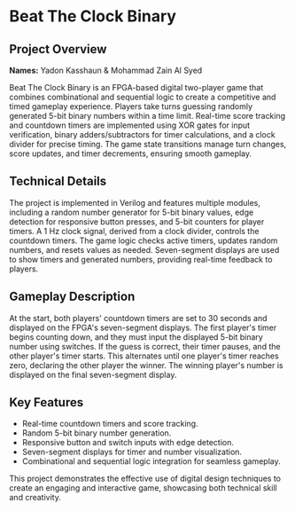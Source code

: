 # Beat The Clock Binary

## Project Overview  
**Names:** Yadon Kasshaun & Mohammad Zain Al Syed  

Beat The Clock Binary is an FPGA-based digital two-player game that combines combinational and sequential logic to create a competitive and timed gameplay experience. Players take turns guessing randomly generated 5-bit binary numbers within a time limit. Real-time score tracking and countdown timers are implemented using XOR gates for input verification, binary adders/subtractors for timer calculations, and a clock divider for precise timing. The game state transitions manage turn changes, score updates, and timer decrements, ensuring smooth gameplay.  

## Technical Details  
The project is implemented in Verilog and features multiple modules, including a random number generator for 5-bit binary values, edge detection for responsive button presses, and 5-bit counters for player timers. A 1 Hz clock signal, derived from a clock divider, controls the countdown timers. The game logic checks active timers, updates random numbers, and resets values as needed. Seven-segment displays are used to show timers and generated numbers, providing real-time feedback to players.  

## Gameplay Description  
At the start, both players' countdown timers are set to 30 seconds and displayed on the FPGA's seven-segment displays. The first player's timer begins counting down, and they must input the displayed 5-bit binary number using switches. If the guess is correct, their timer pauses, and the other player's timer starts. This alternates until one player's timer reaches zero, declaring the other player the winner. The winning player's number is displayed on the final seven-segment display.  

## Key Features  
- Real-time countdown timers and score tracking.  
- Random 5-bit binary number generation.  
- Responsive button and switch inputs with edge detection.  
- Seven-segment displays for timer and number visualization.  
- Combinational and sequential logic integration for seamless gameplay.  

This project demonstrates the effective use of digital design techniques to create an engaging and interactive game, showcasing both technical skill and creativity.
